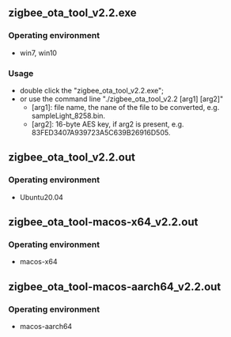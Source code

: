 ## zigbee_ota_tool_v2.2.exe

### Operating environment
* win7, win10
### Usage
* double click the "zigbee_ota_tool_v2.2.exe";
* or use the command line "./zigbee_ota_tool_v2.2 [arg1] [arg2]"
	- [arg1]: file name, the nane of the file to be converted, e.g. sampleLight_8258.bin.
	- [arg2]: 16-byte AES key, if arg2 is present, e.g. 83FED3407A939723A5C639B26916D505.
	
## zigbee_ota_tool_v2.2.out
### Operating environment
* Ubuntu20.04

## zigbee_ota_tool-macos-x64_v2.2.out
### Operating environment
* macos-x64

## zigbee_ota_tool-macos-aarch64_v2.2.out
### Operating environment
* macos-aarch64
